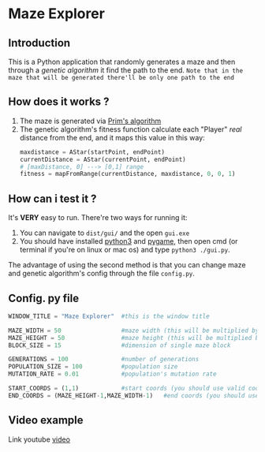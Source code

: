 # Maze Explorer
## Introduction
This is a Python application that randomly generates a maze and then through a _genetic algorithm_ it find the path to the end.
`Note that in the maze that will be generated there'll be only one path to the end`

## How does it works ?
1. The maze is generated via [Prim's algorithm](https://en.wikipedia.org/wiki/Maze_generation_algorithm#Randomized_Prim's_algorithm)
2. The genetic algorithm's fitness function calculate each "Player" _real_ distance from the end, and it maps this value in this way:
	```python
	maxdistance = AStar(startPoint, endPoint)
	currentDistance = AStar(currentPoint, endPoint)
	# [maxDistance, 0] ---> [0,1] range
	fitness = mapFromRange(currentDistance, maxdistance, 0, 0, 1)
	```
## How can i test it ?
It's **VERY** easy to run.
There're two ways for running it:
1. You can navigate to `dist/gui/` and the open `gui.exe`
2. You should have installed [python3](https://www.python.org/downloads/) and [pygame](https://www.pygame.org/wiki/GettingStarted), then open cmd (or terminal if you're on linux or mac os) and type `python3 ./gui.py`.

The advantage of using the second method is that you can change maze and genetic algorithm's config through the file `config.py`.


## Config. py file
```python
WINDOW_TITLE = "Maze Explorer" 	#this is the window title

MAZE_WIDTH = 50					#maze width (this will be multiplied by BLOCK_SIZE)
MAZE_HEIGHT = 50				#maze height (this will be multiplied by BLOCK_SIZE)
BLOCK_SIZE = 15					#dimension of single maze block

GENERATIONS = 100				#number of generations
POPULATION_SIZE = 100			#population size
MUTATION_RATE = 0.01			#population's mutation rate

START_COORDS = (1,1)			#start coords (you should use valid coords)
END_COORDS = (MAZE_HEIGHT-1,MAZE_WIDTH-1)	#end coords (you should use valid coords)
```

## Video example 

Link youtube [video](https://www.youtube.com/watch?v=KehZd5-NAlY)
